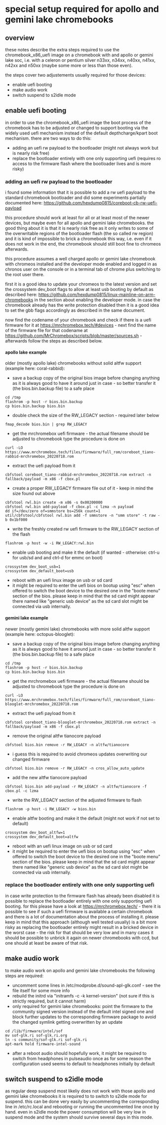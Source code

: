 # special setup required for apollo and gemini lake chromebooks

## overview

these notes describe the extra steps required to use the chromebook_x86_uefi
image on a chromebook with and apollo or gemini lake soc, i.e. with a celeron
or pentium silver n33xx, n34xx, n40xx, n41xx, n42xx and n50xx (maybe some more
or less than those even).

the steps cover two adjustements usually required for those devices:

- enable uefi booting
- make audio work
- switch suspend to s2idle mode

## enable uefi booting

in order to use the chromebook_x86_uefi image the boot process of the
chromebook has to be adjusted or changed to support booting via the widely
used uefi mechanism instead of the default depthcharge/kpart boot mechanism.
there are two ways to do this:

- adding an uefi rw payload to the bootloader (might not always work but is
  nearly risk free)
- replace the bootloader entirely with one only supporting uefi (requires ro
  access to the firmware flash where the bootloader lives and is more risky)

### adding an uefi rw payload to the bootloader

i found some information that it is possible to add a rw uefi payload to the
standard chromebook bootloader and did some experiments partially documented
here: https://github.com/hexdump0815/coreboot-cb-rw-uefi-payload

this procedure should work at least for all or at least most of the newer
devices, but maybe even for all apollo and gemini lake chromebooks. the good
thing about it is that it is nearly risk free as it only writes to some of the
overwritable regions of the bootloader flash (the so called rw region) and it
is kind of impossible to brick a chromebook this way, i.e. even if it does not
work in the end, the chromebook should still boot fine to chromeos afterwards.

this procedure assumes a well charged apollo or gemini lake chromebook with
chromeos installed and the developer mode enabled and logged in as chronos
user on the console or in a terminal tab of chrome plus switching to the root
user there.

first it is a good idea to update your chromeos to the latest version and set
the crossystem dev_boot flags to allow at least usb booting by default as
described here:
https://github.com/hexdump0815/linux-mainline-on-arm-chromebooks in the
section about enabling the developer mode. in case the chromebook already has
the write protection disabled then it is a good idea to set the gbb flags
accordingly as described in the same document.

now find the codename of your chromebook and check if there is a uefi firmware
for it at https://mrchromebox.tech/#devices - next find the name of the
firmware file for that codename at
https://github.com/MrChromebox/scripts/blob/master/sources.sh - afterwards
follow the steps as described below.

#### apollo lake example

older (mostly apollo lake) chromebooks without solid altfw support (example
here: coral-rabbid):

- save a backup copy of the original bios image before changing anything as it
  is always good to have it around just in case - so better transfer it (the
bios.bin.backup file) to a safe place
```
cd /tmp
flashrom -p host -r bios.bin.backup
cp bios.bin.backup bios.bin
```
- double check the size of the RW_LEGACY section - required later below
```
fmap_decode bios.bin | grep RW_LEGACY
```
- get the mrchromebox uefi firmware - the actual filename should be adjusted
  to chromebook type the procedure is done on
```
curl -LO https://www.mrchromebox.tech/files/firmware/full_rom/coreboot_tiano-rabbid-mrchromebox_20220718.rom
```
- extract the uefi payload from it
```
cbfstool coreboot_tiano-rabbid-mrchromebox_20220718.rom extract -n fallback/payload -m x86 -f cbox.pl
```
- create a proper RW_LEGACY firmware file out of it - keep in mind the size
  found out above
```
cbfstool rwl.bin create -m x86 -s 0x00200000
cbfstool rwl.bin add-payload -f cbox.pl -c lzma -n payload
dd if=/dev/zero of=smmstore bs=256k count=1
util/cbfstool/cbfstool rwl.bin add -f smmstore -n "smm store" -t raw -b 0x1bf000
```
- write the freshly created rw uefi firmware to the RW_LEGACY section of the
  flash
```
flashrom -p host -w -i RW_LEGACY:rwl.bin
```
- enable usb booting and make it the default (if wanted - otherwise: ctrl-u
  for usb/sd and and ctrl-d for emmc on boot)
```
crossystem dev_boot_usb=1
crossystem dev_default_boot=usb
```
- reboot with an uefi linux image on usb or sd card
- it might be required to enter the uefi bios on bootup using "esc" when
  offered to switch the boot device to the desired one in the "boote menu"
section of the bios. please keep in mind that the sd card might appear there
named like "generic usb device" as the sd card slot might be connected via usb
internally.

#### gemini lake example

newer (mostly gemini lake) chromebooks with more solid altfw support (example
here: octopus-blooglet):

- save a backup copy of the original bios image before changing anything as it
  is always good to have it around just in case - so better transfer it (the
bios.bin.backup file) to a safe place
```
cd /tmp
flashrom -p host -r bios.bin.backup
cp bios.bin.backup bios.bin
```
- get the mrchromebox uefi firmware - the actual filename should be adjusted
  to chromebook type the procedure is done on
```
curl -LO https://www.mrchromebox.tech/files/firmware/full_rom/coreboot_tiano-blooglet-mrchromebox_20220718.rom
```
- extract the uefi payload from it
```
cbfstool coreboot_tiano-blooglet-mrchromebox_20220718.rom extract -n fallback/payload -m x86 -f cbox.pl
```
- remove the original altfw tianocore payload
```
cbfstool bios.bin remove -r RW_LEGACY -n altfw/tianocore
```
- i guess this is required to avoid chromeos updates overwriting our changed
  firmware
```
cbfstool bios.bin remove -r RW_LEGACY -n cros_allow_auto_update
```
- add the new altfw tianocore payload
```
cbfstool bios.bin add-payload -r RW_LEGACY -n altfw/tianocore -f cbox.pl -c lzma
```
- write the RW_LEGACY section of the adjusted firmware to flash
```
flashrom -p host -i RW_LEGACY -w bios.bin
```
- enable altfw booting and make it the default (might not work if not set to
  default)
```
crossystem dev_boot_altfw=1
crossystem dev_default_boot=altfw
```
- reboot with an uefi linux image on usb or sd card
- it might be required to enter the uefi bios on bootup using "esc" when
  offered to switch the boot device to the desired one in the "boote menu"
section of the bios. please keep in mind that the sd card might appear there
named like "generic usb device" as the sd card slot might be connected via usb
internally.

### replace the bootloader entirely with one only supporting uefi

in case write protection to the firmware flash has already been disabled it is
possible to replace the bootloader entirely with one only supporting uefi
booting. for this please have a look at https://mrchromebox.tech/ - there it
is possible to see if such a uefi firmware is available a certain chromebook
and there is a lot of documentation about the process of installing it. please
keep in mind that this approach (although well tested usually) is a bit more
risky as replacing the bootloader entirely might result in a bricked device in
the worst case - the risk for that should be very low and in many cases it
should be possible to unbrick it again on newer chromebooks with ccd, but one
should at least be aware of that risk.

## make audio work

to make audio work on apollo and gemini lake chromebooks the following steps
are required:

- uncomment some lines in /etc/modprobe.d/sound-apl-glk.conf - see the file
  itself for some more info
- rebuild the initrd via "initramfs -c -k kernel-version" (not sure if this is
  strictly required, but it cannot harm)
- only required for gemini lake chromebooks: point the firmware to the
  community signed version instead of the default intel signed one and block
further updates to the corresponding firmware package to avoid the changed
symlink getting overwritten by an update
```
cd /lib/firmware/intel/sof
mv sof-glk.ri sof-glk.ri.org
ln -s community/sof-glk.ri sof-glk.ri
apt-mark hold firmware-intel-sound
```
- after a reboot audio should hopefully work, it might be required to switch
  from headphones in pulseaudio once as for some reason the configuration used
seems to default to headphones initially by default

## switch suspend to s2idle mode

as regular deep suspend most likeliy does not work with those apollo and
gemini lake chromebooks it is required to to switch to s2idle mode for
suspend. this can be done very easily by uncommenting the corresponding line
in /etc/rc.local and rebooting or running the uncommented line once by hand.
even in s2idle mode the power consumption will be very low in suspend mode and
the system should survive several days in this mode.
